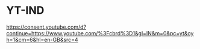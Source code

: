 # YT-IND

https://consent.youtube.com/d?continue=https://www.youtube.com/%3Fcbrd%3D1&gl=IN&m=0&pc=yt&oyh=1&cm=6&hl=en-GB&src=4

